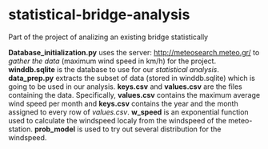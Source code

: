 # statistical-bridge-analysis
Part of the project of analizing an existing bridge statistically

**Database_initialization.py** uses the server: http://meteosearch.meteo.gr/ to *gather the data* (maximum wind speed in km/h) for the project.
**winddb.sqlite** is the database to use for our *statistical analysis*.
**data_prep.py** extracts the subset of data (stored in winddb.sqlite) which is going to be used in our analysis.
**keys.csv** and **values.csv** are the files containing the data.
Specifically, **values.csv** contains the maximum average wind speed per month and **keys.csv** contains the year and the month assigned to every row of *values.csv*.
**w_speed** is an exponential function used to calculate the windspeed localy from the windspeed of the meteo-station.
**prob_model** is used to try out several distribution for the windspeed.
